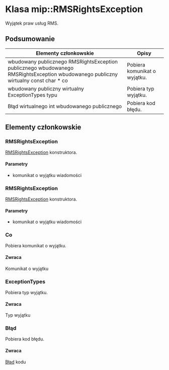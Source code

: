 # <a name="class-miprmsrightsexception"></a>Klasa mip::RMSRightsException 
Wyjątek praw usług RMS.
## <a name="summary"></a>Podsumowanie
 Elementy członkowskie                        | Opisy                                
--------------------------------|---------------------------------------------
wbudowany publicznego RMSRightsException publicznego wbudowanego RMSRightsException wbudowanego publiczny wirtualny const char * co | Pobiera komunikat o wyjątku.
wbudowany publiczny wirtualny ExceptionTypes typu | Pobiera typ wyjątku.
Błąd wirtualnego int wbudowanego publicznego | Pobiera kod błędu.
## <a name="members"></a>Elementy członkowskie
### <a name="rmsrightsexception"></a>RMSRightsException
[RMSRightsException](#classmip_1_1_r_m_s_rights_exception) konstruktora.
#### <a name="parameters"></a>Parametry
* komunikat o wyjątku wiadomości
### <a name="rmsrightsexception"></a>RMSRightsException
[RMSRightsException](#classmip_1_1_r_m_s_rights_exception) konstruktora.
#### <a name="parameters"></a>Parametry
* komunikat o wyjątku wiadomości
### <a name="what"></a>Co
Pobiera komunikat o wyjątku.
#### <a name="returns"></a>Zwraca
Komunikat o wyjątku
### <a name="exceptiontypes"></a>ExceptionTypes
Pobiera typ wyjątku.
#### <a name="returns"></a>Zwraca
Typ wyjątku
### <a name="error"></a>Błąd
Pobiera kod błędu.
#### <a name="returns"></a>Zwraca
[Błąd](#classmip_1_1_error) kodu